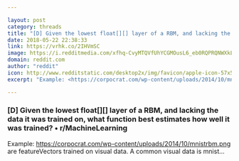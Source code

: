 ```yaml
---

layout: post
category: threads
title: "[D] Given the lowest float[][] layer of a RBM, and lacking the data it was trained on, what function best estimates how well it was trained?"
date: 2018-05-22 22:38:33
link: https://vrhk.co/2IHVmSC
image: https://i.redditmedia.com/xfhq-CvyMTQVfUhYCGMOusL6_eb0RQPRQNWXkLh-w_0.png?w=320&s=6d453e753c5784228c5807dcacc4038c
domain: reddit.com
author: "reddit"
icon: http://www.redditstatic.com/desktop2x/img/favicon/apple-icon-57x57.png
excerpt: "Example: <https://corpocrat.com/wp-content/uploads/2014/10/mnistrbm.png> are featureVectors trained on visual data. A common visual data is mnist..."

---
```


### [D] Given the lowest float[][] layer of a RBM, and lacking the data it was trained on, what function best estimates how well it was trained? • r/MachineLearning

Example: <https://corpocrat.com/wp-content/uploads/2014/10/mnistrbm.png> are featureVectors trained on visual data. A common visual data is mnist...